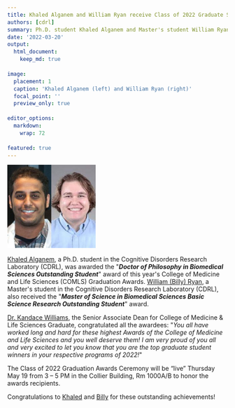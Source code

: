 ```yaml
---
title: Khaled Alganem and William Ryan receive Class of 2022 Graduate Student Awards
authors: [cdrl]
summary: Ph.D. student Khaled Alganem and Master's student William Ryan are among the COMLS Class of 2022 Graduate Awardees
date: '2022-03-20'
output: 
  html_document:
    keep_md: true

image:
  placement: 1
  caption: 'Khaled Alganem (left) and William Ryan (right)'
  focal_point: ''
  preview_only: true

editor_options: 
  markdown: 
    wrap: 72
    
featured: true
---
```


<img src="featured.jpg" style="width:40.0%;height:40.0%" />

[Khaled Alganem](/authors/khaled), a Ph.D. student in the Cognitive Disorders Research Laboratory (CDRL), was awarded the "***Doctor of Philosophy in Biomedical Sciences Outstanding Student***" award of this year's College of Medicine and Life Sciences (COMLS) Graduation Awards. [William (Billy) Ryan](/authors/billy), a Master's student in the Cognitive Disorders Research Laboratory (CDRL), also received the "***Master of Science in Biomedical Sciences Basic Science Research Outstanding Student***" award.

[Dr. Kandace Williams](https://www.utoledo.edu/med/depts/cancer-biology/faculty/williams.html), the Senior Associate Dean for College of Medicine & Life Sciences Graduate, congratulated all the awardees: "*You all have worked long and hard for these highest Awards of the College of Medicine and Life Sciences and you well deserve them! I am very proud of you all and very excited to let you know that you are the top graduate student winners in your respective programs of 2022!*"

The Class of 2022 Graduation Awards Ceremony will be “live” Thursday May 19 from 3 – 5 PM in the Collier Building, Rm 1000A/B to honor the awards recipients.

Congratulations to [Khaled](/authors/khaled) and [Billy](/authors/billy) for these outstanding achievements!





